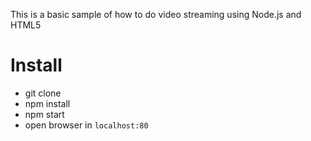 This is a basic sample of how to do video streaming using Node.js and HTML5

# Install

- git clone
- npm install
- npm start
- open browser in `localhost:80`
